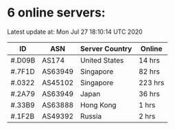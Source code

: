 # 6 online servers:

Latest update at: Mon Jul 27 18:10:14 UTC 2020

| ID | ASN | Server Country | Online |
| -- | --- | -------------- | ------ |
| #.D09B | AS174 | United States | 14 hrs |
| #.7F1D | AS63949 | Singapore | 82 hrs |
| #.0322 | AS45102 | Singapore | 223 hrs |
| #.2A79 | AS63949 | Japan | 36 hrs |
| #.33B9 | AS63888 | Hong Kong | 1 hrs |
| #.1F2B | AS49392 | Russia | 2 hrs |

